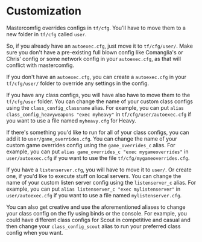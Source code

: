 # Customization

Mastercomfig overrides configs in `tf/cfg`. You'll have to move them to a new folder in `tf/cfg` called `user`.

So, if you already have an `autoexec.cfg`, just move it to `tf/cfg/user/`. Make sure you don't have a pre-existing
full blown config like Comanglia's or Chris' config or some network config in your `autoexec.cfg`, as that will
conflict with mastercomfig.

If you don't have an `autoexec.cfg`, you can create a `autoexec.cfg` in your `tf/cfg/user/` folder to override any settings in the config.

If you have any class configs, you will have also have to move them to the `tf/cfg/user` folder.
You can change the name of your custom class configs using the `class_config_classname` alias.
For example, you can put `alias class_config_heavyweapons "exec myheavy"` in `tf/cfg/user/autoexec.cfg` if you want to use a file named `myheavy.cfg` for Heavy.

If there's something you'd like to run for all of your class configs, you can add it to `user/game_overrides.cfg`.
You can change the name of your custom game overrides config using the `game_overrides_c` alias.
For example, you can put `alias game_overrides_c "exec mygameoverrides"` in `user/autoexec.cfg` if you want to use the file `tf/cfg/mygameoverrides.cfg`.

If you have a `listenserver.cfg`, you will have to move it to `user/`. Or create one, if you'd like to execute stuff on local servers.
You can change the name of your custom listen server config using the `listenserver_c` alias.
For example, you can put `alias listenserver_c "exec mylistenserver"` in `user/autoexec.cfg` if you want to use a file named `mylistenserver.cfg`.

You can also get creative and use the aforementioned aliases to change your class config on the fly using binds or the console.
For example, you could have different class configs for Scout in competitive and casual and then change your `class_config_scout` alias to run your preferred class config when you want.

